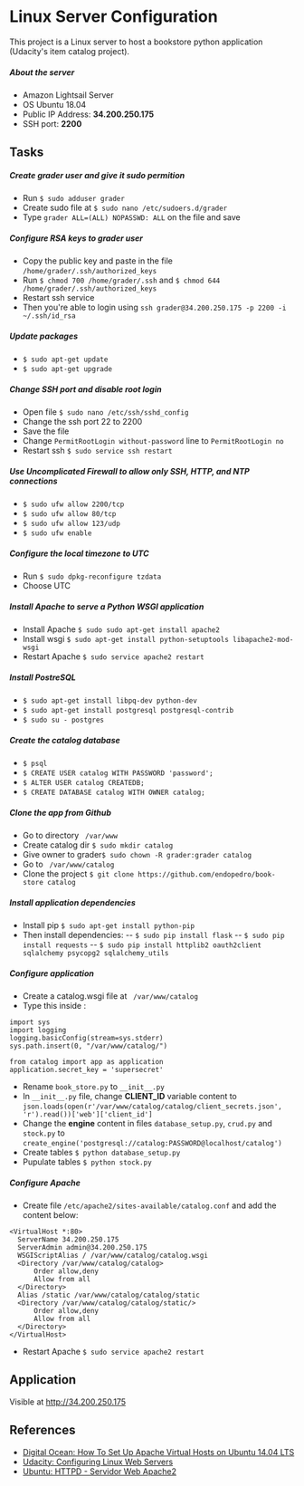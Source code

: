 # Linux Server Configuration
This project is a Linux server to host a bookstore python application (Udacity's item catalog project).
##### About the server
- Amazon Lightsail Server
- OS Ubuntu 18.04
- Public IP Address: __34.200.250.175__
- SSH port: __2200__

## Tasks
##### Create grader user and give it sudo permition
- Run `$ sudo adduser grader`
- Create sudo file at `$ sudo nano /etc/sudoers.d/grader`
- Type `grader ALL=(ALL) NOPASSWD: ALL` on the file and save

##### Configure RSA keys to grader user
- Copy the public key and paste in the file `/home/grader/.ssh/authorized_keys`
- Run `$ chmod 700 /home/grader/.ssh` and `$ chmod 644 /home/grader/.ssh/authorized_keys`
- Restart ssh service
- Then you're able to login using `ssh grader@34.200.250.175 -p 2200 -i ~/.ssh/id_rsa`

##### Update packages
- `$ sudo apt-get update`
- `$ sudo apt-get upgrade`

##### Change SSH port and disable root login
- Open file `$ sudo nano /etc/ssh/sshd_config`
- Change the ssh port 22 to 2200
- Save the file
- Change `PermitRootLogin without-password` line to `PermitRootLogin no`
- Restart ssh `$ sudo service ssh restart`

##### Use Uncomplicated Firewall to allow only SSH, HTTP, and NTP connections
- `$ sudo ufw allow 2200/tcp`
- `$ sudo ufw allow 80/tcp`
- `$ sudo ufw allow 123/udp`
- `$ sudo ufw enable`

##### Configure the local timezone to UTC
- Run `$ sudo dpkg-reconfigure tzdata`
- Choose UTC

##### Install Apache to serve a Python WSGI application
- Install Apache `$ sudo sudo apt-get install apache2`
- Install wsgi `$ sudo apt-get install python-setuptools libapache2-mod-wsgi`
- Restart Apache `$ sudo service apache2 restart`

##### Install PostreSQL
- `$ sudo apt-get install libpq-dev python-dev`
- `$ sudo apt-get install postgresql postgresql-contrib`
- `$ sudo su - postgres`

##### Create the catalog database
- `$ psql`
- `$ CREATE USER catalog WITH PASSWORD 'password';`
- `$ ALTER USER catalog CREATEDB;`
- `$ CREATE DATABASE catalog WITH OWNER catalog;`

##### Clone the app from Github
- Go to directory ` /var/www`
- Create catalog dir `$ sudo mkdir catalog`
- Give owner to grader`$ sudo chown -R grader:grader catalog`
- Go to ` /var/www/catalog`
- Clone the project `$ git clone https://github.com/endopedro/book-store catalog`

##### Install application dependencies
- Install pip `$ sudo apt-get install python-pip`
- Then install dependencies:
-- `$ sudo pip install flask`
-- `$ sudo pip install requests`
-- `$ sudo pip install httplib2 oauth2client sqlalchemy psycopg2 sqlalchemy_utils`

##### Configure application
- Create a catalog.wsgi file at ` /var/www/catalog`
- Type this inside :
```
import sys
import logging
logging.basicConfig(stream=sys.stderr)
sys.path.insert(0, "/var/www/catalog/")

from catalog import app as application
application.secret_key = 'supersecret'
```
- Rename `book_store.py` to `__init__.py`
- In `__init__.py` file, change __CLIENT_ID__ variable content to `json.loads(open(r'/var/www/catalog/catalog/client_secrets.json', 'r').read())['web']['client_id']`
- Change the __engine__ content in files `database_setup.py`, `crud.py` and `stock.py` to `create_engine('postgresql://catalog:PASSWORD@localhost/catalog')`
- Create tables `$ python database_setup.py`
- Pupulate tables `$ python stock.py`

##### Configure Apache
- Create file `/etc/apache2/sites-available/catalog.conf` and add the content below:
```
<VirtualHost *:80>
  ServerName 34.200.250.175
  ServerAdmin admin@34.200.250.175
  WSGIScriptAlias / /var/www/catalog/catalog.wsgi
  <Directory /var/www/catalog/catalog>
      Order allow,deny
      Allow from all
  </Directory>
  Alias /static /var/www/catalog/catalog/static
  <Directory /var/www/catalog/catalog/static/>
      Order allow,deny
      Allow from all
  </Directory>
</VirtualHost>
```
- Restart Apache `$ sudo service apache2 restart`

## Application
Visible at http://34.200.250.175

## References
- [Digital Ocean: How To Set Up Apache Virtual Hosts on Ubuntu 14.04 LTS](https://www.digitalocean.com/community/tutorials/how-to-set-up-apache-virtual-hosts-on-ubuntu-14-04-lts)
- [Udacity: Configuring Linux Web Servers](https://br.udacity.com/course/configuring-linux-web-servers--ud299)
- [Ubuntu: HTTPD - Servidor Web Apache2](https://help.ubuntu.com/lts/serverguide/httpd.html.pt-BR)
